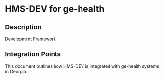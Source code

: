 # HMS-DEV for ge-health

## Description

Development Framework

## Integration Points

This document outlines how HMS-DEV is integrated with ge-health systems in Georgia.

